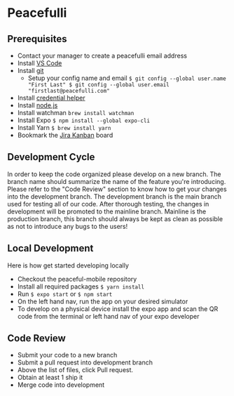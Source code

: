 # Peacefulli

## Prerequisites

- Contact your manager to create a peacefulli email address
- Install [VS Code](https://code.visualstudio.com/download)
- Install [git](https://git-scm.com/)
  - Setup your config name and email `$ git config --global user.name "First Last" $ git config --global user.email "firstlast@peacefulli.com"`
- Install [credential helper](https://www.atlassian.com/git/tutorials/install-git)
- Install [node.js](https://nodejs.org/en/)
- Install watchman `brew install watchman`
- Install Expo `$ npm install --global expo-cli`
- Install Yarn `$ brew install yarn`
- Bookmark the [Jira Kanban](https://peacefulli.atlassian.net/wiki/spaces/PM/overview) board

## Development Cycle

In order to keep the code organized please develop on a new branch. The branch name should summarize the name of the feature you're introducing.
Please refer to the "Code Review" section to know how to get your changes into the development branch. The development branch is the main branch
used for testing all of our code. After thorough testing, the changes in development will be promoted to the mainline branch. Mainline is the
production branch, this branch should always be kept as clean as possible as not to introduce any bugs to the users!

## Local Development

Here is how get started developing locally

- Checkout the peaceful-mobile repository
- Install all required packages `$ yarn install`
- Run `$ expo start` or `$ npm start`
- On the left hand nav, run the app on your desired simulator
- To develop on a physical device install the expo app and scan the QR code from the terminal or left hand nav of your expo developer

## Code Review

- Submit your code to a new branch
- Submit a pull request into development branch
- Above the list of files, click Pull request.
- Obtain at least 1 ship it
- Merge code into development
